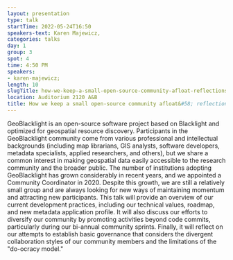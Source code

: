 ```yaml
---
layout: presentation
type: talk 
startTime: 2022-05-24T16:50
speakers-text: Karen Majewicz,
categories: talks
day: 1
group: 3
spot: 4
time: 4:50 PM
speakers:
- karen-majewicz;
length: 10
slugTitle: how-we-keep-a-small-open-source-community-afloat-reflections-on-geoblacklight
location: Auditorium 2120 A&B
title: How we keep a small open-source community afloat&#58; reflections on GeoBlacklight
---
```

GeoBlacklight is an open-source software project based on Blacklight and optimized for geospatial resource discovery. Participants in the GeoBlacklight community come from various professional and intellectual backgrounds (including map librarians, GIS analysts, software developers, metadata specialists, applied researchers, and others), but we share a common interest in making geospatial data easily accessible to the research community and the broader public. The number of institutions adopting GeoBlacklight has grown considerably in recent years, and we appointed a Community Coordinator in 2020. Despite this growth, we are still a relatively small group and are always looking for new ways of maintaining momentum and attracting new participants. This talk will provide an overview of our current development practices, including our technical values, roadmap, and new metadata application profile. It will also discuss our efforts to diversify our community by promoting activities beyond code commits, particularly during our bi-annual community sprints. Finally, it will reflect on our attempts to establish basic governance that considers the divergent collaboration styles of our community members and the limitations of the "do-ocracy model."